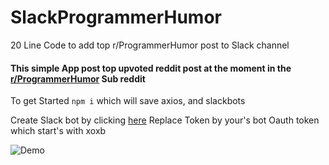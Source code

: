 # SlackProgrammerHumor
20 Line Code to add top r/ProgrammerHumor post to Slack channel
#### This simple App post top upvoted reddit post at the moment in the [r/ProgrammerHumor](https://www.reddit.com/r/ProgrammerHumor)  Sub reddit

To get Started `npm i` which will save axios, and slackbots

Create Slack bot by clicking [here](https://api.slack.com/apps)
Replace Token by your's bot Oauth token which start's with xoxb

![Demo](http://i65.tinypic.com/30vf8cw.png)
